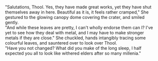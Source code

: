 "Salutations, Thool. Yes, they have made great works, yet they have shut themselves away in here. Beautiful as it is, it feels rather cramped," She gestured to the glowing canopy dome covering the crater, and smiled gently.    
"And while these leaves are pretty, I can't wholly endorse them can I? I've yet to see how they deal with metal, and I may have to make stronger metals if they are close." She chuckled, hands intangibly tracing some colourful leaves, and sauntered over to look over Thool.    
"Have you not changed? What did you make of the long sleep, I half expected you all to look like withered elders after so many millenia."